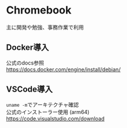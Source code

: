 # Chromebook
主に開発や勉強、事務作業で利用

## Docker導入
公式のdocs参照  
https://docs.docker.com/engine/install/debian/

## VSCode導入
`uname -m`でアーキテクチャ確認  
公式のインストーラー使用 (arm64)  
https://code.visualstudio.com/download